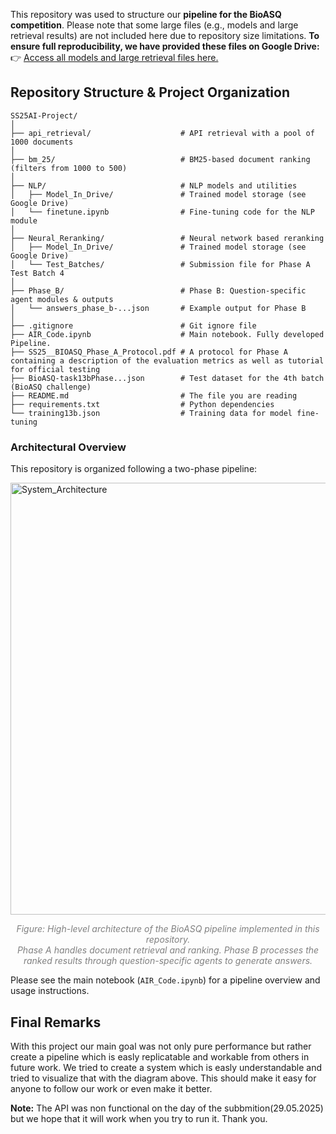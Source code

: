This repository was used to structure our **pipeline for the BioASQ competition**. Please note that some large files (e.g., models and large retrieval results) are not included here due to repository size limitations.
**To ensure full reproducibility, we have provided these files on Google Drive:** \
👉 [Access all models and large retrieval files here.](https://drive.google.com/drive/folders/1bpcglzHMz2QxpPcfCggmaSYjKPcw1xuA?usp=share_link)




## Repository Structure & Project Organization

```
SS25AI-Project/
│
├── api_retrieval/                    # API retrieval with a pool of 1000 documents
│
├── bm_25/                            # BM25-based document ranking (filters from 1000 to 500)
│
├── NLP/                              # NLP models and utilities
│   ├── Model_In_Drive/               # Trained model storage (see Google Drive)
│   └── finetune.ipynb                # Fine-tuning code for the NLP module
│
├── Neural_Reranking/                 # Neural network based reranking
│   ├── Model_In_Drive/               # Trained model storage (see Google Drive)
│   └── Test_Batches/                 # Submission file for Phase A Test Batch 4
│
├── Phase_B/                          # Phase B: Question-specific agent modules & outputs
│   └── answers_phase_b-...json       # Example output for Phase B
│
├── .gitignore                        # Git ignore file
├── AIR_Code.ipynb                    # Main notebook. Fully developed Pipeline. 
├── SS25__BIOASQ_Phase_A_Protocol.pdf # A protocol for Phase A containing a description of the evaluation metrics as well as tutorial for official testing
├── BioASQ-task13bPhase...json        # Test dataset for the 4th batch (BioASQ challenge)
├── README.md                         # The file you are reading
├── requirements.txt                  # Python dependencies
└── training13b.json                  # Training data for model fine-tuning
```

### Architectural Overview

This repository is organized following a two-phase pipeline:

<img width="691" alt="System_Architecture" src="https://github.com/user-attachments/assets/4e28d00f-fc60-4150-93e4-342986dd9975" /> <p align="center" style="color:gray"> <i>Figure: High-level architecture of the BioASQ pipeline implemented in this repository.<br> Phase A handles document retrieval and ranking. Phase B processes the ranked results through question-specific agents to generate answers.</i> </p>


Please see the main notebook (`AIR_Code.ipynb`) for a pipeline overview and usage instructions.




## Final Remarks

With this project our main goal was not only pure performance but rather create a pipeline which is easly replicatable and workable from others in future work. We tried to create a system which is easly understandable and tried to visualize that with the diagram above. This should make it easy for anyone to follow our work or even make it better.

**Note:** The API was non functional on the day of the subbmition(29.05.2025) but we hope that it will work when you try to run it. Thank you.
